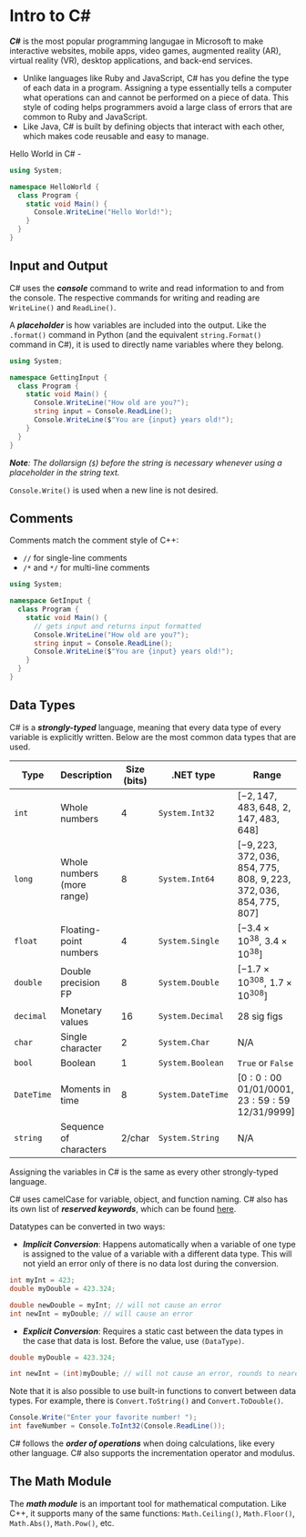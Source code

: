 # Intro to C#
***C#*** is the most popular programming langugae in Microsoft to make interactive websites, mobile apps, video games, augmented reality (AR), virtual reality (VR), desktop applications, and back-end services.

- Unlike languages like Ruby and JavaScript, C# has you define the type of each data in a program. Assigning a type essentially tells a computer what operations can and cannot be performed on a piece of data. This style of coding helps programmers avoid a large class of errors that are common to Ruby and JavaScript.
- Like Java, C# is built by defining objects that interact with each other, which makes code reusable and easy to manage.

Hello World in C# -
```cs
using System;

namespace HelloWorld {
  class Program {
    static void Main() {
      Console.WriteLine("Hello World!");    
    }
  }
}
```

## Input and Output
C# uses the ***console*** command to write and read information to and from the console.  The respective commands for writing and reading are `WriteLine()` and `ReadLine()`.

A ***placeholder*** is how variables are included into the output.  Like the `.format()` command in Python (and the equivalent `string.Format()` command in C#), it is used to directly name variables where they belong.
```cs
using System;

namespace GettingInput {
  class Program {
    static void Main() {
      Console.WriteLine("How old are you?");
      string input = Console.ReadLine();
      Console.WriteLine($"You are {input} years old!");
    }
  }
}

```

***Note**: The dollarsign (`$`) before the string is necessary whenever using a placeholder in the string text.*

`Console.Write()` is used when a new line is not desired. 

## Comments
Comments match the comment style of C++:

- `//` for single-line comments
- `/*` and `*/` for multi-line comments
```cs
using System;

namespace GetInput {
  class Program {
    static void Main() {
      // gets input and returns input formatted
      Console.WriteLine("How old are you?");
      string input = Console.ReadLine();
      Console.WriteLine($"You are {input} years old!");
    }
  }
}
```

## Data Types
C# is a ***strongly-typed*** language, meaning that every data type of every variable is explicitly written.  Below are the most common data types that are used.

| Type | Description | Size (bits) | .NET type | Range |
|------|-------------|-------------|-----------|-------|
| `int` | Whole numbers | $4$ | `System.Int32` | $[-2,147,483,648, \,\,2,147,483,648]$
| `long` | Whole numbers (more range) | $8$ | `System.Int64` | $[-9,223,372,036,854,775,808,\,\, 9,223,372,036,854,775,807]$
| `float` | Floating-point numbers | $4$ | `System.Single` | $[-3.4\times 10^{38},\,\, 3.4\times 10^{38}]$
| `double` | Double precision FP | $8$ | `System.Double` | $[-1.7\times 10^{308},\,\, 1.7\times 10^{308}]$
| `decimal` | Monetary values | $16$ | `System.Decimal` | $28$ sig figs
| `char` | Single character | $2$ | `System.Char` | N/A
| `bool` | Boolean | $1$ | `System.Boolean` | `True` or `False`
| `DateTime` | Moments in time | $8$ | `System.DateTime` | $[0:0:00 \,\,01/01/0001,\,\, 23:59:59 \,\,12/31/9999]$
| `string` | Sequence of characters | $2$/char | `System.String` | N/A

Assigning the variables in C# is the same as every other strongly-typed language.

C# uses camelCase for variable, object, and function naming.  C# also has its own list of ***reserved keywords***, which can be found [here](https://docs.microsoft.com/en-us/dotnet/csharp/language-reference/keywords/).

Datatypes can be converted in two ways:

- ***Implicit Conversion***: Happens automatically when a variable of one type is assigned to the value of a variable with a different data type.  This will not yield an error only of there is no data lost during the conversion.
```cs
int myInt = 423;
double myDouble = 423.324;

double newDouble = myInt; // will not cause an error
int newInt = myDouble; // will cause an error
```

- ***Explicit Conversion***: Requires a static cast between the data types in the case that data is lost.  Before the value, use `(DataType)`.
```cs
double myDouble = 423.324;

int newInt = (int)myDouble; // will not cause an error, rounds to nearest integer
```

Note that it is also possible to use built-in functions to convert between data types.  For example, there is `Convert.ToString()` and `Convert.ToDouble()`.

```cs
Console.Write("Enter your favorite number! ");
int faveNumber = Console.ToInt32(Console.ReadLine());
```

C# follows the ***order of operations*** when doing calculations, like every other language.  C# also supports the incrementation operator and modulus.

## The Math Module
The ***math module*** is an important tool for mathematical computation.  Like C++, it supports many of the same functions: `Math.Ceiling()`, `Math.Floor()`, `Math.Abs()`, `Math.Pow()`, etc.